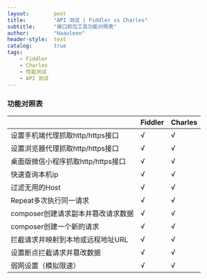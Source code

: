```yaml
---
layout:        post
title:         "API 测试 | Fiddler vs Charles"
subtitle:      "接口抓包工具功能对照表"
author:        "Haauleon"
header-style:  text
catalog:       true
tags:
    - Fiddler
    - Charles
    - 性能测试
    - API 测试
---
```


### 功能对照表
|                                |Fiddler|Charles|
|---|---|---|
| 设置手机端代理抓取http/https接口   |   √    |    √   |
| 设置浏览器代理抓取http/https接口   |   √    |    √   |
| 桌面版微信小程序抓取http/https接口 |   √    |    √   |
| 快速查询本机ip                   |   √    |    √   |
| 过滤无用的Host                   |   √    |    √   |
| Repeat多次执行同一请求            |   √    |    √   |
| composer创建请求副本并篡改请求数据  |   √    |    √   |
| composer创建一个新的请求          |   √    |    √   |
| 拦截请求并映射到本地或远程地址URL    |   √    |    √   |
| 设置断点拦截请求并篡改数据          |   √    |    √   |
| 弱网设置（模拟限速）               |   √    |    √   |